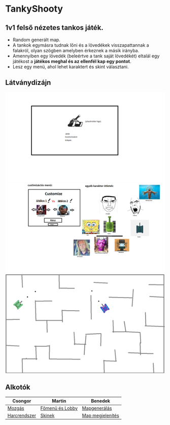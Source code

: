 # TankyShooty

## 1v1 felső nézetes tankos játék.

- Random generált map.
- A tankok egymásra tudnak lőni és a lövedékek visszapattannak a falakról, olyan szögben amelyben érkeznek a másik irányba.
- Amennyiben egy lövedék (beleértve a tank saját lövedékét) eltalál egy játékost a **játékos meghal és az ellenfél kap egy pontot**.
- Lesz egy menü, ahol lehet karaktert és skint választani.

## Látványdizájn

![főmenü](https://github.com/sukebenedek/TankyShooty/blob/main/f%C5%91men%C3%BC.png?raw=true)
![kosztümizációs menü](https://github.com/sukebenedek/TankyShooty/blob/main/l%C3%A1tv%C3%A1nyterv%20tanky%20shooty.png?raw=true)
![játékmenet](https://github.com/sukebenedek/TankyShooty/blob/main/plan.png?raw=true)

## Alkotók

Csongor | Martin | Benedek
--- | --- | ---
[Mozgás](https://github.com/users/sukebenedek/projects/11/views/1?pane=issue&itemId=94719639&issue=sukebenedek%7CTankyShooty%7C5) | [Főmenü és Lobby](https://github.com/users/sukebenedek/projects/11/views/1?pane=issue&itemId=94719722&issue=sukebenedek%7CTankyShooty%7C1) | [Mapgenerálás](https://github.com/users/sukebenedek/projects/11/views/1?pane=issue&itemId=94719619&issue=sukebenedek%7CTankyShooty%7C6)
[Harcrendszer](https://github.com/users/sukebenedek/projects/11/views/1?pane=issue&itemId=94720399&issue=sukebenedek%7CTankyShooty%7C7) | [Skinek](https://github.com/users/sukebenedek/projects/11/views/1?pane=issue&itemId=94719850&issue=sukebenedek%7CTankyShooty%7C3) | [Map megjelenítés](https://github.com/users/sukebenedek/projects/11/views/1?pane=issue&itemId=94719755&issue=sukebenedek%7CTankyShooty%7C2)
